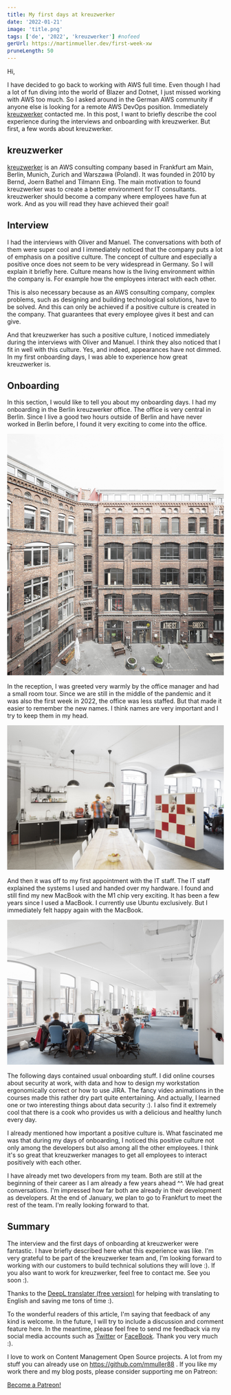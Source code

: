 ```yaml
---
title: My first days at kreuzwerker
date: '2022-01-21'
image: 'title.png'
tags: ['de', '2022', 'kreuzwerker'] #nofeed
gerUrl: https://martinmueller.dev/first-week-xw
pruneLength: 50
---
```


Hi,

I have decided to go back to working with AWS full time. Even though I had a lot of fun diving into the world of Blazer and Dotnet, I just missed working with AWS too much. So I asked around in the German AWS community if anyone else is looking for a remote AWS DevOps position. Immediately [kreuzwerker](https://kreuzwerker.de/) contacted me. In this post, I want to briefly describe the cool experience during the interviews and onboarding with kreuzwerker. But first, a few words about kreuzwerker.

## kreuzwerker

[kreuzwerker](https://kreuzwerker.de/) is an AWS consulting company based in Frankfurt am Main, Berlin, Munich, Zurich and Warszawa (Poland). It was founded in 2010 by Bernd, Joern Bathel and Tilmann Eing. The main motivation to found kreuzwerker was to create a better environment for IT consultants. kreuzwerker should become a company where employees have fun at work. And as you will read they have achieved their goal!

## Interview

I had the interviews with Oliver and Manuel. The conversations with both of them were super cool and I immediately noticed that the company puts a lot of emphasis on a positive culture. The concept of culture and especially a positive once does not seem to be very widespread in Germany. So I will explain it briefly here. Culture means how is the living environment within the company is. For example how the employees interact with each other.

This is also necessary because as an AWS consulting company, complex problems, such as designing and building technological solutions, have to be solved. And this can only be achieved if a positive culture is created in the company. That guarantees that every employee gives it best and can give.

And that kreuzwerker has such a positive culture, I noticed immediately during the interviews with Oliver and Manuel. I think they also noticed that I fit in well with this culture. Yes, and indeed, appearances have not dimmed. In my first onboarding days, I was able to experience how great kreuzwerker is.

## Onboarding

In this section, I would like to tell you about my onboarding days. I had my onboarding in the Berlin kreuzwerker office. The office is very central in Berlin. Since I live a good two hours outside of Berlin and have never worked in Berlin before, I found it very exciting to come into the office.

![berlin](../first-week-xw/berlin.jpg)

In the reception, I was greeted very warmly by the office manager and had a small room tour. Since we are still in the middle of the pandemic and it was also the first week in 2022, the office was less staffed. But that made it easier to remember the new names. I think names are very important and I try to keep them in my head.

![xw1](../first-week-xw/xw1.jpg)

And then it was off to my first appointment with the IT staff. The IT staff explained the systems I used and handed over my hardware. I found and still find my new MacBook with the M1 chip very exciting. It has been a few years since I used a MacBook. I currently use Ubuntu exclusively. But I immediately felt happy again with the MacBook.

![xw2](../first-week-xw/xw2.jpg)

The following days contained usual onboarding stuff. I did online courses about security at work, with data and how to design my workstation ergonomically correct or how to use JIRA. The fancy video animations in the courses made this rather dry part quite entertaining. And actually, I learned one or two interesting things about data security :). I also find it extremely cool that there is a cook who provides us with a delicious and healthy lunch every day.

I already mentioned how important a positive culture is. What fascinated me was that during my days of onboarding, I noticed this positive culture not only among the developers but also among all the other employees. I think it's so great that kreuzwerker manages to get all employees to interact positively with each other.

I have already met two developers from my team. Both are still at the beginning of their career as I am already a few years ahead ^^. We had great conversations. I'm impressed how far both are already in their development as developers. At the end of January, we plan to go to Frankfurt to meet the rest of the team. I'm really looking forward to that.

## Summary

The interview and the first days of onboarding at kreuzwerker were fantastic. I have briefly described here what this experience was like. I'm very grateful to be part of the kreuzwerker team and, I'm looking forward to working with our customers to build technical solutions they will love :). If you also want to work for kreuzwerker, feel free to contact me. See you soon :).

Thanks to the [DeepL translater (free version)](https://DeepL.com/Translator) for helping with translating to English and saving me tons of time :).

To the wonderful readers of this article, I'm saying that feedback of any kind is welcome. In the future, I will try to include a discussion and comment feature here. In the meantime, please feel free to send me feedback via my social media accounts such as [Twitter](https://twitter.com/MartinMueller_) or [FaceBook](https://facebook.com/martin.muller.10485). Thank you very much :).

I love to work on Content Management Open Source projects. A lot from my stuff you can already use on https://github.com/mmuller88 . If you like my work there and my blog posts, please consider supporting me on Patreon:

<a href="https://patreon.com/bePatron?u=29010217" data-patreon-widget-type="become-patron-button">Become a Patreon!</a><script async src="https://c6.patreon.com/becomePatronButton.bundle.js"></script>
